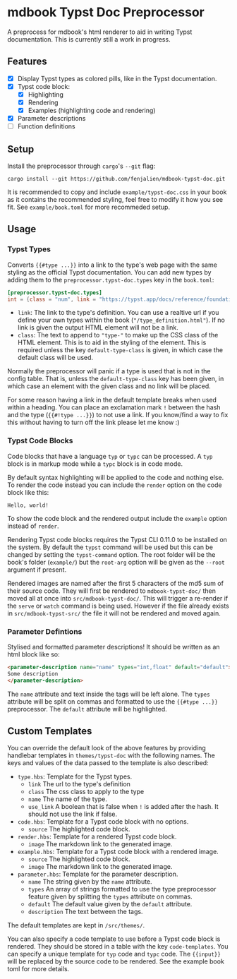 # mdbook Typst Doc Preprocessor
A preprocess for mdbook's html renderer to aid in writing Typst documentation. This is currently still a work in progress.

## Features
- [x] Display Typst types as colored pills, like in the Typst documentation.
- [x] Typst code block:
  - [x] Highlighting
  - [x] Rendering
  - [x] Examples (highlighting code and rendering)
- [x] Parameter descriptions
- [ ] Function definitions

## Setup
Install the preprocessor through `cargo`'s `--git` flag:
```
cargo install --git https://github.com/fenjalien/mdbook-typst-doc.git
```

It is recommended to copy and include `example/typst-doc.css` in your book as it contains the recommended styling, feel free to modify it how you see fit. See `example/book.toml` for more recommeded setup.

## Usage
### Typst Types
Converts `{{#type ...}}` into a link to the type's web page with the same styling as the official Typst documentation. You can add new types by adding them to the `preprocessor.typst-doc.types` key in the `book.toml`:
```toml
[preprocessor.typst-doc.types]
int = {class = "num", link = "https://typst.app/docs/reference/foundations/int/"}
```
- `link`: The link to the type's definition. You can use a realtive url if you define your own types within the book (`"/type_definition.html"`). If no link is given the output HTML element will not be a link.
- `class`: The text to append to `"type-"` to make up the CSS class of the HTML element. This is to aid in the styling of the element. This is required unless the key `default-type-class` is given, in which case the default class will be used.

Normally the preprocessor will panic if a type is used that is not in the config table. That is, unless the `default-type-class` key has been given, in which case an element with the given class and no link will be placed.

For some reason having a link in the default template breaks when used within a heading. You can place an exclamation mark `!` between the hash and the type (`{{#!type ...}}`) to not use a link. If you know/find a way to fix this without having to turn off the link please let me know :)

### Typst Code Blocks
Code blocks that have a language `typ` or `typc` can be processed. A `typ` block is in markup mode while a `typc` block is in code mode.

By default syntax highlighting will be applied to the code and nothing else. To render the code instead you can include the `render` option on the code block like this:
```typ,render
Hello, world!
```
To show the code block and the rendered output include the `example` option instead of `render`.

Rendering Typst code blocks requires the Typst CLI 0.11.0 to be installed on the system. By default the `typst` command will be used but this can be changed by setting the `typst-command` option. The root folder will be the book's folder (`example/`) but the `root-arg` option will be given as the `--root` argument if present.

Rendered images are named after the first 5 characters of the md5 sum of their source code. They will first be rendered to `mdbook-typst-doc/` then moved all at once into `src/mdbook-typst-doc/`. This will trigger a re-render if the `serve` or `watch` command is being used. However if the file already exists in `src/mdbook-typst-src/` the file it will not be rendered and moved again.

### Parameter Defintions
Stylised and formatted parameter descriptions! It should be written as an html block like so:
```html
<parameter-description name="name" types="int,float" default="default">
Some description
</parameter-description>
```

The `name` attribute and text inside the tags will be left alone. The `types` attribute will be split on commas and formatted to use the `{{#type ...}}` preprocessor. The `default` attribute will be highlighted.


## Custom Templates
You can override the default look of the above features by providing handlebar templates in `themes/typst-doc` with the following names. The keys and values of the data passed to the template is also described:
- `type.hbs`: Template for the Typst types.
  - `link` The url to the type's definition
  - `class` The css class to apply to the type
  - `name` The name of the type.
  - `use_link` A boolean that is false when `!` is added after the hash. It should not use the link if false.
- `code.hbs`: Template for a Typst code block with no options.
  - `source` The highlighted code block.
- `render.hbs`: Template for a rendered Typst code block.
  - `image` The markdown link to the generated image.
- `example.hbs`: Template for a Typst code block with a rendered image.
  - `source` The highlighted code block.
  - `image` The markdown link to the generated image.
- `parameter.hbs`: Template for the parameter description.
  - `name` The string given by the `name` attribute.
  - `types` An array of strings formatted to use the type preprocessor feature given by splitting the `types` attribute on commas.
  - `default` The default value given by the `default` attribute.
  - `description` The text between the tags.

 The default templates are kept in `/src/themes/`.

You can also specify a code template to use before a Typst code block is rendered. They should be stored in a table with the key `code-templates`. You can specify a unique template for `typ` code and `typc` code. The `{{input}}` will be replaced by the source code to be rendered. See the example book toml for more details.